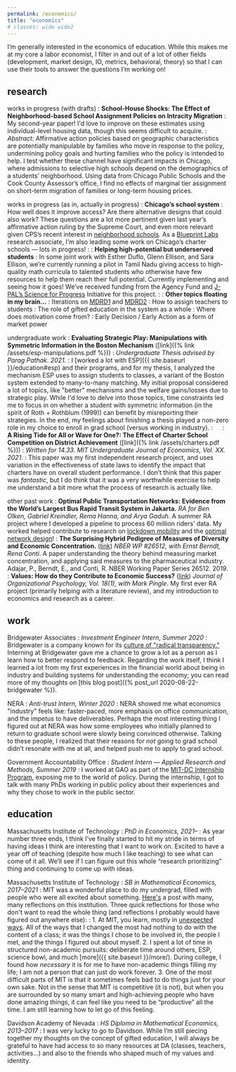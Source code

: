 ```yaml
---
permalink: /economics/
title: "economics"
# classes: wide wide2
---
```


I’m generally interested in the economics of education. While this makes me at my core a labor economist, I filter in and out of a lot of other fields (development, market design, IO, metrics, behavioral, theory) so that I can use their tools to answer the questions I’m working on!  

## research

works in progress (with drafts)
: **School-House Shocks: The Effect of Neighborhood-based School Assignment Policies on Intracity Migration**
: My second-year paper! I'd love to improve on these estimates using individual-level housing data, though this seems difficult to acquire.
: *Abstract:* Affirmative action policies based on geographic characteristics are potentially manipulable by families who move in response to the policy, undermining policy goals and hurting families who the policy is intended to help. I test whether these channel have significant impacts in Chicago, where admissions to selective high schools depend on the demographics of a students’ neighborhood. Using data from Chicago Public Schools and the Cook County Assessor’s office, I find no effects of marginal tier assignment on short-term migration of families or long-term housing prices.

works in progress (as in, actually in progress)
: **Chicago’s school system**
: How well does it improve access? Are there alternative designs that could also work? These questions are a lot more pertinent given last year’s affirmative action ruling by the Supreme Court, and even more relevant given CPS’s recent interest in [neighborhood schools](https://www.cpsboe.org/content/documents/23-1214-rs3.pdf). As a [Blueprint Labs](https://blueprintlabs.mit.edu/) research associate, I’m also leading some work on Chicago’s charter schools — lots in progress!
:
: **Helping high-potential but underserved students**
: In some joint work with Esther Duflo, Glenn Ellison, and Sara Ellison, we’re currently running a pilot in Tamil Nadu giving access to high-quality math curricula to talented students who otherwise have few resources to help them reach their full potential. Currently implementing and seeing how it goes! We’ve received funding from the Agency Fund and [J-PAL’s Science for Progress](https://www.povertyactionlab.org/initiative-project/identifying-and-nurturing-math-talent-scale-experiment-art-problem-solving-self) Initiative for this project.
: 
: **Other topics floating in my brain…**
: Iterations on [MDRD1](https://onlinelibrary.wiley.com/doi/abs/10.3982/ECTA13925) and [MDRD2](https://onlinelibrary.wiley.com/doi/full/10.3982/ECTA17125)
: How to assign teachers to students
: The role of gifted education in the system as a whole
: Where does motivation come from?
: Early Decision / Early Action as a form of market power

undergraduate work
: **Evaluating Strategic Play: Manipulations with Symmetric Information in the Boston Mechanism** ([link]({% link /assets/esp-manipulations.pdf %})) <a name="thesis"></a>
: *Undergraduate Thesis advised by Parag Pathak. 2021.*
: I [worked a lot with ESP]({{ site.baseurl }}/education#esp) and their programs, and for my thesis, I analyzed the mechanism ESP uses to assign students to classes, a variant of the Boston system extended to many-to-many matching. My initial proposal considered a lot of topics, like "better" mechanisms and the welfare gains/losses due to strategic play. While I'd love to delve into those topics, time constraints led me to focus in on whether a student with symmetric information (in the spirit of Roth + Rothblum (1999)) can benefit by misreporting their strategies. In the end, my feelings about finishing a thesis played a non-zero role in my choice to enroll in grad school (versus working in industry).
:  
: **A Rising Tide for All or Wave for One?: The Effect of Charter School Competition on District Achievement** ([link]({% link /assets/charters.pdf %}))
: *Written for 14.33. MIT Undergraduate Journal of Economics, Vol. XX. 2021.*
: This paper was my first independent research project, and uses variation in the effectiveness of state laws to identify the impact that charters have on overall student performance. I don’t think that this paper was *fantastic*, but I do think that it was a very worthwhile exercise to help me understand a bit more what the process of research is actually like.

other past work
: **Optimal Public Transportation Networks: Evidence from the World’s Largest Bus Rapid Transit System in Jakarta.** *RA for Ben Olken, Gabriel Kreindler, Rema Hanna, and Arya Gaduh*. A summer RA project where I developed a pipeline to process 60 million riders’ data. My worked helped contribute to research on [lockdown mobility](https://histecon.fas.harvard.edu/climate-loss/indonesia/index.html) and the [optimal network design](https://www.nber.org/papers/w31369)!
: **The Surprising Hybrid Pedigree of Measures of Diversity and Economic Concentration.** ([link](https://www.nber.org/papers/w26512.pdf)) *NBER WP #26512, with Ernst Berndt, Rena Conti*. A paper understanding the theory behind measuring market concentration, and applying said measures to the pharmaceutical industry. Adajar, P., Berndt, E., and Conti, R. NBER Working Paper Series 26512. 2019.
: **Values: How do they Contribute to Economic Success?** ([link](http://www.na-businesspress.com/JOP/JOP18-1/PingleM_18_1.pdf)) *Journal of Organizational Psychology,  Vol. 18(1), with Mark Pingle*. My first ever RA project (primarily helping with a literature review), and my introduction to economics and research as a career.


## work
Bridgewater Associates
: *Investment Engineer Intern, Summer 2020*
: Bridgewater is a company known for its [culture of "radical transparency."](https://www.bridgewater.com/media-archive/culture/) Interning at Bridgewater gave me a chance to grow a lot as a person as I learn how to better respond to feedback. Regarding the work itself, I think I learned a lot from my first experiences in the financial world about being in industry and building systems for understanding the economy; you can read more of my thoughts on [this blog post]({% post_url 2020-08-22-bridgewater %}).

NERA
: *Anti-trust Intern, Winter 2020*
: NERA showed me what economics "industry" feels like: faster-paced, more emphasis on office communication, and the impetus to have deliverables. Perhaps the most interesting thing I figured out at NERA was how some employees who initially planned to return to graduate school were slowly being convinced otherwise. Talking to these people, I realized that their reasons for *not* going to grad school didn’t resonate with me at all, and helped push me to apply to grad school.

Government Accountability Office
: *Student Intern — Applied Research and Methods, Summer 2019*
: I worked at GAO as part of the [MIT-DC Internship Program](https://summerwash.mit.edu/), exposing me to the world of policy. During the internship, I got to talk with many PhDs working in public policy about their experiences and why they chose to work in the public sector.

## education

Massachusetts Institute of Technology
: *PhD in Economics, 2021–*
: As year number three ends, I think I’ve finally started to hit my stride in terms of having ideas I think are interesting that I want to work on. Excited to have a year off of teaching (despite how much I like teaching) to see what can come of it all. We’ll see if I can figure out this whole “research prioritizing” thing and continuing to come up with ideas. 

Massachusetts Institute of Technology
: *SB in Mathematical Economics, 2017–2021*
: MIT was a wonderful place to do my undergrad, filled with people who were all excited about something. [Here's](https://mitadmissions.org/blogs/entry/ten/) a post with many, many reflections on this institution. Three quick reflections for those who don't want to read the whole thing (and reflections I probably would have figured out anywhere else):
: 1. At MIT, you learn, mostly in [unexpected ways](https://mitadmissions.org/blogs/entry/what-i-learned-from-classes/). All of the ways that I changed the most had nothing to do with the content of a class; it was the things I chose to be involved in, the people I met, and the things I figured out about myself.
2. I spent a lot of time in structured non-academic pursuits: deliberate time around others, ESP, science bowl, and much [more]({{ site.baseurl }}/more/). During college, I found how *necessary* it is for me to have non-academic things filling my life; I am not a person that can just do work forever.
 3. One of the most difficult parts of MIT is that it sometimes feels bad to do things just for your own sake. Not in the sense that MIT is competitive (it is not), but when you are surrounded by so many smart and high-achieving people who have done amazing things, it can feel like you need to be “productive” all the time. I am still learning how to let go of this feeling.

Davidson Academy of Nevada
: *HS Diploma in Mathematical Economics, 2013–2017*
: I was very lucky to go to Davidson. While I’m still piecing together my thoughts on the concept of gifted education, I will always be grateful to have had access to so many resources at DA (classes, teachers, activities…) and also to the friends who shaped much of my values and identity.
